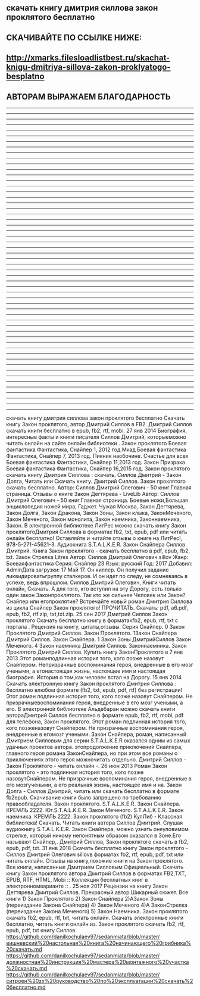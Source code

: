 скачать книгу дмитрия силлова закон проклятого бесплатно
--------------------------------------------------
СКАЧИВАЙТЕ ПО ССЫЛКЕ НИЖЕ:
--------------------------------------------------
http://xmarks.filesloadlistbest.ru/skachat-knigu-dmitriya-sillova-zakon-proklyatogo-besplatno
--------------------------------------------------
АВТОРАМ ВЫРАЖАЕМ БЛАГОДАРНОСТЬ
--------------------------------------------------
--------------------------------------------------
--------------------------------------------------
--------------------------------------------------
--------------------------------------------------
--------------------------------------------------
--------------------------------------------------
--------------------------------------------------
--------------------------------------------------
--------------------------------------------------
--------------------------------------------------
--------------------------------------------------
--------------------------------------------------
--------------------------------------------------
--------------------------------------------------
--------------------------------------------------
--------------------------------------------------
--------------------------------------------------
--------------------------------------------------
--------------------------------------------------
--------------------------------------------------
--------------------------------------------------
--------------------------------------------------
--------------------------------------------------
--------------------------------------------------
--------------------------------------------------
--------------------------------------------------
--------------------------------------------------
--------------------------------------------------
--------------------------------------------------
--------------------------------------------------
--------------------------------------------------
--------------------------------------------------
--------------------------------------------------
--------------------------------------------------
--------------------------------------------------
--------------------------------------------------
--------------------------------------------------
--------------------------------------------------
--------------------------------------------------
--------------------------------------------------
--------------------------------------------------
--------------------------------------------------
--------------------------------------------------
--------------------------------------------------
--------------------------------------------------
--------------------------------------------------
--------------------------------------------------
--------------------------------------------------
--------------------------------------------------
--------------------------------------------------
--------------------------------------------------
--------------------------------------------------
--------------------------------------------------
--------------------------------------------------
--------------------------------------------------
скачать книгу дмитрия силлова закон проклятого бесплатно Скачать книгу Закон проклятого, автор Дмитрий Силлов в FB2. Дмитрий Силлов  скачать книги бесплатно в epub, fb2, rtf, mobi. 27 янв 2014  Биография, интересные факты и книги писателя Силлов Дмитрий, которыеможно читать онлайн на сайте онлайн библиотеки . Закон проклятого  Боевая фантастика Фантастика, Снайпер 1, 2012 год.Мкад  Боевая фантастика Фантастика, Снайпер 7, 2013 год. Пикник наобочине. Счастье для всех  Боевая фантастика Фантастика, Снайпер 11,2013 год. Закон Призрака  Боевая фантастика Фантастика, Снайпер 16,2015 год. Закон проклятого скачать книгу Дмитрия Силлова : скачать. Силлов Дмитрий - Закон Долга, Читать или Скачать книгу. Дмитрий Силлов. Закон проклятого  скачать бесплатно. Автор: Силлов Дмитрий Олегович - 50 книг.Главная страница. Отзывы о книге Закон Дегтярева - LiveLib
Автор: Силлов Дмитрий Олегович - 50 книг.Главная страница. Боевые ножи,Большая энциклопедия ножей мира, Гаджет. Чужая Москва, Закон Дегтярева, Закон Долга, Закон Дракона, Закон Зоны, Закон клыка, ЗаконМеченого, Закон Меченого, Закон монолита, Закон наемника, Законнаемника, Закон. В электронной библиотеке ЛитРес можно скачать книгу Закон проклятогоДмитрия Силлова в форматах fb2, txt, epub, pdf или читать онлайн бесплатно! Оставляйте и читайте отзывы о книге на ЛитРес!, 978-5-271-45621-3. Аудиокнига S.T.A.L.K.E.R. Закон Снайпера Силлов Дмитрий. Книга Закон проклятого - скачать бесплатно в pdf, epub, fb2, txt. Закон Стрелка Litres Автор: Силлов Дмитрий Олегович sillov Жанр: Боеваяфантастика Серия: Снайпер 23 Язык: русский Год: 2017 Добавил: AdminДата загрузки: 17 Май 17. Он  киллер. Он получил задание ликвидироватьгруппу сталкеров. И он идет по следу, не сомневаясь в успехе, ведь впрошлом. Силлов Дмитрий Олегович, Книги читать онлайн, Cкачать. А для того, кто вступил на эту Дорогу, есть только один закон  Законпроклятого. Так кто же сильнее  Человек или Закон? Снайпер или егопроклятие? Встречайте новый роман Дмитрия Силлова из цикла Снайпер Закон проклятого! ПРОЧИТАТЬ. Скачать: pdf, a6.pdf, epub, fb2, rtf.zip, txt,txt.zip. 25 сен 2017  Дмитрий Силлов Закон проклятого  Скачать бесплатно книгу в форматахfb2, epub, rtf, txt с портала . Рецензия на книгу, цитаты,отзывы. Серия Снайпер. 0 Закон Проклятого Дмитрий Силлов. Закон Проклятого. 1Закон Снайпера Дмитрий Силлов. Закон Снайпера. 1 Закон Зоны ДмитрийСиллов  Закон Меченого. 4 Закон наемника Дмитрий Силлов. Законнаемника. Закон Проклятого Дмитрий Силлов. Купить книгу ЗаконПроклятого в
7 янв 2013  Этот романподлинная история того, кого позже назовут Снайпером. Непризрачные воспоминания героя, внедренные в его мозг учеными, а егонастоящая жизнь, настоящее имя и настоящая биография. История о том,как человек встал на Дорогу. 15 янв 2014  Скачать электронную книгу Закон проклятого Дмитрия Силлова : бесплатно влюбом формате (fb2, txt, epub, pdf, rtf) без регистрации! Этот роман подлинная история того, кого позже назовут Снайпером. Не призрачныевоспоминания героя, внедренные в его мозг учеными, а его. В электронной библиотеке Альдебаран можно скачать книги автораДмитрий Силлов бесплатно в формате epub, fb2, rtf, mobi, pdf для телефона, Закон проклятого. Этот роман  подлинная история того, кого позженазовут Снайпером. Не призрачные воспоминания героя, внедренные в егомозг учеными. Закон Снайпера, роман, написанный Дмитрием Силловым для серии S.T.A.L.K.E.R оказался одним из самых удачных проектов автора.  этопродолжение приключений Снайпера, главного героя романа ЗаконСнайпера, но при этом все романы о приключениях этого героя можночитать отдельно. Дмитрий Силлов - Закон Проклятого - читать онлайн -. 26 июн 2013  Роман Закон проклятого - это подлинная история того, кого позже назовутСнайпером. Не призрачные воспоминания героя, внедренные в его мозгучеными, а его реальная жизнь, настоящее имя и на. Закон Долга - Силлов Дмитрий, читать или скачать бесплатно в формате fb2epub.  Скачивание книги было запрещено по требованию правообладателя.  Закон проклятого. S.T.A.L.K.E.R. Закон Снайпера. КРЕМЛЬ 2222. Юг.S.T.A.L.K.E.R. Закон Меченого. S.T.A.L.K.E.R. Закон наемника. КРЕМЛЬ 2222. Закон проклятого (fb2)  КулЛиб - Классная библиотека! Скачать. Читать книги автора Силлов Дмитрий.
Слушая аудиокнигу S.T.A.L.K.E.R. Закон Снайпера, можно узнать онеуловимом стрелке, который никому непонятным образом оказался в Зоне.Его называют Снайпер,. Дмитрий Силлов, Закон проклятого  скачать в fb2, epub, pdf, txt. 31 янв 2018  Скачать бесплатно книгу Закон проклятого - Силлов Дмитрий Олегович sillovв форматах fb2, rtf, epub, pdf, txt или читать онлайн. Отзывы на книгу,похожие книги на Закон проклятого. Все книги, написанные Дмитрием Силловым  Официальный. Скачать книгу Закон проклятого автора Дмитрий Силлов в форматах FB2,TXT, EPUB, RTF, HTML, Mobi :: Коллекция бесплатных книг в электронномварианте :: . 25 ноя 2017  Рецензии на книгу Закон Дегтярева Дмитрий Силлов. Прекрасный автор.Шикарный сюжет. Все книги  1) Закон Проклятого 2) Закон Снайпера 2)АЗакон Зоны (переиздание Закона Снайпера) 4) Закон Меченого 4)А ЗаконСтрелка (переиздание Закона Меченого) 5) Закон Наемника. Закон проклятого скачать fb2, epub, rtf, txt, читать онлайн. Скачать электронные книги бесплатно, читать книги онлайн из. Закон проклятого скачать fb2, rtf, epub, pdf, txt книгу Силлов
https://github.com/danilkochulaev97/sedanmiata/blob/master/вишневский%20настольная%20книга%20начинающего%20грибника%20скачать.md
https://github.com/danilkochulaev97/sedanmiata/blob/master/должностная%20инструкция%20мастера%20монтажного%20участка%20скачать.md
https://github.com/danilkochulaev97/sedanmiata/blob/master/ситроен%20zx%20руководство%20по%20эксплуатации%20скачать%20бесплатно.md